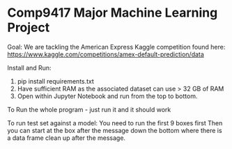 # Comp9417 Major Machine Learning Project

Goal: We are tackling the American Express Kaggle competition found here: https://www.kaggle.com/competitions/amex-default-prediction/data

Install and Run:
  1) pip install requirements.txt
  2) Have sufficient RAM as the associated dataset can use > 32 GB of RAM
  3) Open within Jupyter Notebook and run from the top to bottom.

To Run the whole program
	- just run it and it should work

To run test set against a model:
	You need to run the first 9 boxes first
	Then you can start at the box after the message down the bottom where there is a data frame clean up after the message.
